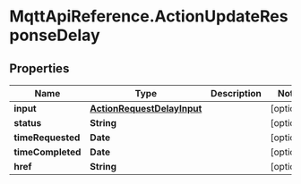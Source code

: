 # MqttApiReference.ActionUpdateResponseDelay

## Properties

Name | Type | Description | Notes
------------ | ------------- | ------------- | -------------
**input** | [**ActionRequestDelayInput**](ActionRequestDelayInput.md) |  | [optional] 
**status** | **String** |  | [optional] 
**timeRequested** | **Date** |  | [optional] 
**timeCompleted** | **Date** |  | [optional] 
**href** | **String** |  | [optional] 


